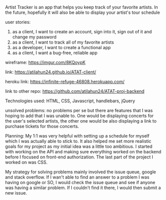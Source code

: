 Artist Tracker is an app that helps you keep track of your favorite artists. In
the future, hopefully it will also be able to display your artist's tour schedule

user stories:

1. as a client, I want to create an account, sign into it, sign out of it and change my password
2. as a client, I want to track all of my favorite artists
3. as a developer, I want to create a functional app
4. as a client, I want a bug-free, reliable app

wireframe: https://imgur.com/8KQoypK

link: https://atilahun24.github.io/ATAT-client/

heroku link: https://infinite-refuge-46808.herokuapp.com/

link to other repo: https://github.com/atilahun24/ATAT-proj-backend

Technologies used: HTML, CSS, Javascript, handlebars, jQuery

unsolved problems: no problems per se but there are features that I was hoping
to add that I was unable to. One would be displaying concerts for the user's
selected artists, the other one would be also displaying a link to purchase
tickets for those concerts.

Planning:
My 1:1 was very helpful with setting up a schedule for myself which I was actually
able to stick to. It also helped me set more realistic goals for my project as my
initial idea was a little too ambitious. I started with working on the API and making
sure everything worked on the backend before I focused on front-end authorization. The
last part of the project I worked on was CSS.


My strategy for solving problems mainly involved the issue queue, google and stack overflow. If I wan't able to find an answer to a problem I was having on google or SO, I would check the issue queue and see if anyone was having a similar problem. If I couldn't find it there, I would then submit a new issue.
